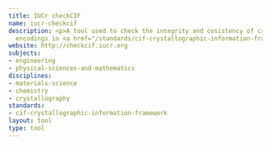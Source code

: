 ```yaml
---
title: IUCr checkCIF
name: iucr-checkcif
description: <p>A tool used to check the integrity and cosistency of crystal structure
  encodings in <a href="/standards/cif-crystallographic-information-framework.html">CIF</a>&#160;format.</p>
website: http://checkcif.iucr.org
subjects:
- engineering
- physical-sciences-and-mathematics
disciplines:
- materials-science
- chemistry
- crystallography
standards:
- cif-crystallographic-information-framework
layout: tool
type: tool
---
```


